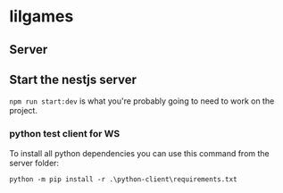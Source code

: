 # lilgames






## Server

## Start the nestjs server

`npm run start:dev` is what you're probably going to need to work on the project.

### python test client for WS

To install all python dependencies you can use this command from the server folder:

`python -m pip install -r .\python-client\requirements.txt`